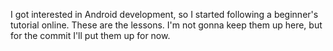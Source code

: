I got interested in Android development, so I started following a beginner's tutorial online.  These are the lessons.  I'm not gonna keep them up here, but for the commit I'll put them up for now.
